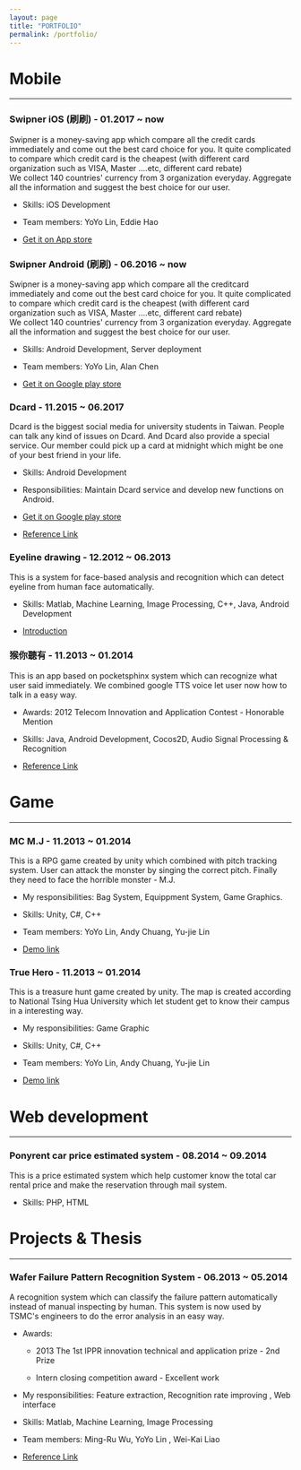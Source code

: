 ```yaml
---
layout: page
title: "PORTFOLIO"
permalink: /portfolio/
---
```


# **Mobile**
---
### Swipner iOS (刷刷) - 01.2017 ~ now
  Swipner is a money-saving app which compare all the credit cards immediately and come out the best card choice for you.
It quite complicated to compare which credit card is the cheapest (with different card organization such as VISA, Master ....etc, different card rebate)  
We collect 140 countries' currency from 3 organization everyday. Aggregate all the information and suggest the best choice for our user.

  * Skills: iOS Development
  
  * Team members: YoYo Lin, Eddie Hao
  
  * [Get it on App store](https://goo.gl/fXUcrN)

### Swipner Android (刷刷) - 06.2016 ~ now
Swipner is a money-saving app which compare all the creditcard immediately and come out the best card choice for you.
It quite complicated to compare which credit card is the cheapest (with different card organization such as VISA, Master ....etc, different card rebate)  
We collect 140 countries' currency from 3 organization everyday. Aggregate all the information and suggest the best choice for our user.

  * Skills: Android Development, Server deployment
  * Team members: YoYo Lin, Alan Chen
 
  * [Get it on Google play store](https://play.google.com/store/apps/details?id=com.creditcardcurrencyexchange)

### Dcard - 11.2015 ~ 06.2017
  Dcard is the biggest social media for university students in Taiwan. People can talk any kind of issues on Dcard. And Dcard also provide a special service. Our member could pick up a card at midnight which might be one of your best friend in your life. 
  * Skills: Android Development
  
  * Responsibilities: Maintain Dcard service and develop new functions on Android.
 
  * [Get it on Google play store](https://play.google.com/store/apps/details?id=com.sparkslab.dcardreader)
  * [Reference Link](https://www.dcard.tw/)

### Eyeline drawing - 12.2012 ~ 06.2013
  This is a system for face-based analysis and recognition which can detect eyeline from human face automatically.
  * Skills: Matlab, Machine Learning, Image Processing, C++, Java, Android Development
 
  * [Introduction](https://drive.google.com/file/d/1MKKXvWvlRJ8JD8D2AAtoR77MuMgx6ldP/view?usp=drive_link)

### 猴你聽有 - 11.2013 ~ 01.2014
  This is an app based on pocketsphinx system which can recognize what user said immediately. We combined google TTS voice let user now how to talk in a easy way.  
  
* Awards: 2012 Telecom Innovation and Application Contest - Honorable Mention

* Skills: Java, Android Development, Cocos2D, Audio Signal Processing & Recognition

* [Reference Link](http://p158276-blog.logdown.com/posts/294586-monkey-you)


# **Game**
---
### MC M.J - 11.2013 ~ 01.2014

  This is a RPG game created by unity which combined with pitch tracking system. User can attack the monster by singing the correct pitch. Finally they need to face the horrible monster - M.J.
* My responsibilities: Bag System, Equippment System, Game Graphics.

* Skills: Unity, C#, C++

* Team members: YoYo Lin, Andy Chuang, Yu-jie Lin

* [Demo link](https://www.youtube.com/watch?v=xIPSP4M3zNo)

### True Hero - 11.2013 ~ 01.2014

  This is a treasure hunt game created by unity. The map is created according to National Tsing Hua University which let student get to know their campus in a interesting way.
  
  * My responsibilities: Game Graphic
  
  * Skills: Unity, C#, C++
  
  * Team members: YoYo Lin, Andy Chuang, Yu-jie Lin
  
  * [Demo link](https://www.youtube.com/watch?v=CBnahX5J-8A)
       

# **Web development**
---
### Ponyrent car price estimated system - 08.2014 ~ 09.2014
  This is a price estimated system which help customer know the total car rental price and make the reservation through mail system. 
  * Skills: PHP, HTML


# **Projects & Thesis**
---
### Wafer Failure Pattern Recognition System - 06.2013 ~ 05.2014

A recognition system which can classify the failure pattern automatically instead of manual inspecting by human. This system is now used by TSMC's engineers to do the error analysis in an easy way.

* Awards: 

  * 2013 The 1st IPPR innovation technical and application prize - 2nd Prize
  
  * Intern closing competition award - Excellent work
  
* My responsibilities: Feature extraction, Recognition rate improving , Web interface
* Skills: Matlab, Machine Learning, Image Processing
* Team members: Ming-Ru Wu, YoYo Lin , Wei-Kai Liao
* [Reference Link](https://hdl.handle.net/11296/pt6j57)
  